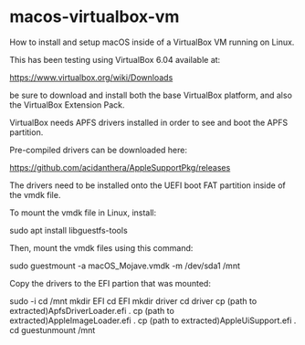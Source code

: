 # macos-virtualbox-vm
How to install and setup macOS inside of a VirtualBox VM running on Linux.

This has been testing using VirtualBox 6.04 available at:

https://www.virtualbox.org/wiki/Downloads

be sure to download and install both the base VirtualBox platform, and also the VirtualBox Extension Pack.

VirtualBox needs APFS drivers installed in order to see and boot the APFS partition.

Pre-compiled drivers can be downloaded here:

https://github.com/acidanthera/AppleSupportPkg/releases

The drivers need to be installed onto the UEFI boot FAT partition inside of the vmdk file.  

To mount the vmdk file in Linux, install:

sudo apt install libguestfs-tools

Then, mount the vmdk files using this command:

sudo guestmount -a macOS_Mojave.vmdk -m /dev/sda1 /mnt

Copy the drivers to the EFI partion that was mounted:

sudo -i
cd /mnt
mkdir EFI
cd EFI
mkdir driver
cd driver
cp (path to extracted)ApfsDriverLoader.efi .
cp (path to extracted)AppleImageLoader.efi .
cp (path to extracted)AppleUiSupport.efi .
cd
guestunmount /mnt
  


